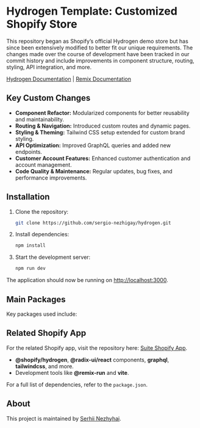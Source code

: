 # Hydrogen Template: Customized Shopify Store

This repository began as Shopify’s official Hydrogen demo store but has since been extensively modified to better fit our unique requirements. The changes made over the course of development have been tracked in our commit history and include improvements in component structure, routing, styling, API integration, and more.

[Hydrogen Documentation](https://shopify.dev) | [Remix Documentation](https://remix.run)

## Key Custom Changes

- **Component Refactor:** Modularized components for better reusability and maintainability.
- **Routing & Navigation:** Introduced custom routes and dynamic pages.
- **Styling & Theming:** Tailwind CSS setup extended for custom brand styling.
- **API Optimization:** Improved GraphQL queries and added new endpoints.
- **Customer Account Features:** Enhanced customer authentication and account management.
- **Code Quality & Maintenance:** Regular updates, bug fixes, and performance improvements.

## Installation

1. Clone the repository:

   ```bash
   git clone https://github.com/sergio-nezhigay/hydrogen.git
   ```

2. Install dependencies:

   ```bash
   npm install
   ```

3. Start the development server:
   ```bash
   npm run dev
   ```

The application should now be running on [http://localhost:3000](http://localhost:3000).

## Main Packages

Key packages used include:

## Related Shopify App

For the related Shopify app, visit the repository here: [Suite Shopify App](https://github.com/sergio-nezhigay/suite).

- **@shopify/hydrogen**, **@radix-ui/react** components, **graphql**, **tailwindcss**, and more.
- Development tools like **@remix-run** and **vite**.

For a full list of dependencies, refer to the `package.json`.

## About

This project is maintained by [Serhii Nezhyhai](https://github.com/sergio-nezhigay).
